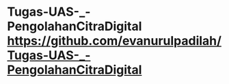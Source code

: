 # Tugas-UAS-_-PengolahanCitraDigital https://github.com/evanurulpadilah/Tugas-UAS-_-PengolahanCitraDigital
